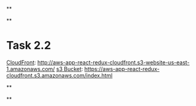 **

**

# Task 2.2
[CloudFront](http://aws-app-react-redux-cloudfront.s3-website-us-east-1.amazonaws.com/): http://aws-app-react-redux-cloudfront.s3-website-us-east-1.amazonaws.com/
[s3 Bucket](https://aws-app-react-redux-cloudfront.s3.amazonaws.com/index.html): https://aws-app-react-redux-cloudfront.s3.amazonaws.com/index.html

**

**